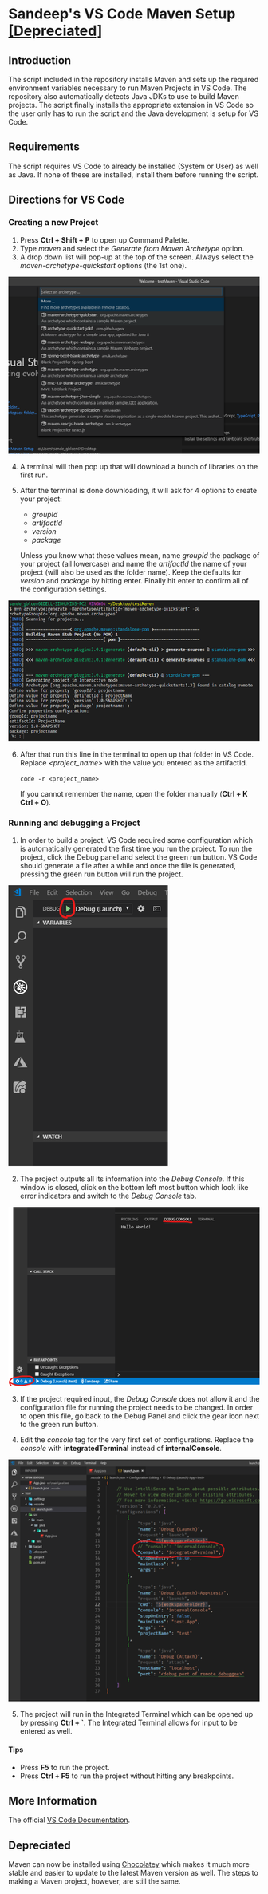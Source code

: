 # Sandeep's VS Code Maven Setup [\[Depreciated\]](https://github.com/SunnySoldier357/VSCode-Setup#Depreciated)

## Introduction

The script included in the repository installs Maven and
sets up the required environment variables necessary to run
Maven Projects in VS Code. The repository also
automatically detects Java JDKs to use to build Maven
projects. The script finally installs the appropriate
extension in VS Code so the user only has to run the script
and the Java development is setup for VS Code.

## Requirements

The script requires VS Code to already be installed (System
or User) as well as Java. If none of these are installed,
install them before running the script.

## Directions for VS Code

### Creating a new Project

1. Press **Ctrl + Shift + P** to open up Command Palette.
2. Type *maven* and select the *Generate from Maven*
   *Archetype* option.
3. A drop down list will pop-up at the top of the screen.
   Always select the *maven-archetype-quickstart* options
   (the 1st one).

![Step 3 to generate new project](https://github.com/SunnySoldier357/VSCode-Setup/blob/master/Images/step3.PNG)

4. A terminal will then pop up that will download a bunch
   of libraries on the first run.

5. After the terminal is done downloading, it will ask for
   4 options to create your project:

   * *groupId*
   * *artifactId*
   * *version*
   * *package*
   
   Unless you know what these values mean, name
   *groupId* the package of your project (all
   lowercase) and name the *artifactId* the name
   of your project (will also be used as the
   folder name). Keep the defaults for *version*
   and *package* by hitting enter. Finally hit
   enter to confirm all of the configuration settings.

![Step 5 to generate new project](https://github.com/SunnySoldier357/VSCode-Setup/blob/master/Images/step5.PNG)

6. After that run this line in the terminal to open up that
   folder in VS Code. Replace *<project_name>* with the value
   you entered as the artifactId.
   
   `code -r <project_name>`

   If you cannot remember the name, open the folder
   manually (**Ctrl + K Ctrl + O**).

### Running and debugging a Project

1. In order to build a project. VS Code required some
   configuration which is automatically generated the first
   time you run the project. To run the project, click the
   Debug panel and select the green run button. VS Code
   should generate a file after a while and once the file
   is generated, pressing the green run button will run the
   project.

![Step 1 to run new project](https://github.com/SunnySoldier357/VSCode-Setup/blob/master/Images/debug.PNG)

2. The project outputs all its information into the *Debug*
   *Console*. If this window is closed, click on the bottom
   left most button which look like error indicators and
   switch to the *Debug Console* tab.

![Step 2 to run new project](https://github.com/SunnySoldier357/VSCode-Setup/blob/master/Images/debug2.PNG)

3. If the project required input, the *Debug Console* does
   not allow it and the configuration file for running the
   project needs to be changed. In order to open this file,
   go back to the Debug Panel and click the gear icon next
   to the green run button.

4. Edit the *console* tag for the very first set of
   configurations. Replace the *console* with
   **integratedTerminal** instead of **internalConsole**.

![Step 4 to run new project](https://github.com/SunnySoldier357/VSCode-Setup/blob/master/Images/debug4.PNG)

5. The project will run in the Integrated Terminal which can
   be opened up by pressing **Ctrl + `**. The Integrated
   Terminal allows for input to be entered as well.

#### Tips

* Press **F5** to run the project.
* Press **Ctrl + F5** to run the project without hitting
    any breakpoints.

## More Information

The official [VS Code Documentation](https://code.visualstudio.com/docs).

## Depreciated

Maven can now be installed using [Chocolatey](https://chocolatey.org/)
which makes it much more stable and easier to update to the
latest Maven version as well. The steps to making a Maven
project, however, are still the same.
